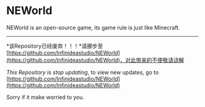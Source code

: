 # NEWorld

NEWorld is an open-source game, its game rule is just like Minecraft.

---

*该Repository已经废弃！！！*请挪步至[https://github.com/Infinideastudio/NEWorld](https://github.com/Infinideastudio/NEWorld)，对此带来的不便敬请谅解

*This Repository is stop updating*, to view new updates, go to [https://github.com/Infinideastudio/NEWorld](https://github.com/Infinideastudio/NEWorld)

Sorry if it make worried to you.
